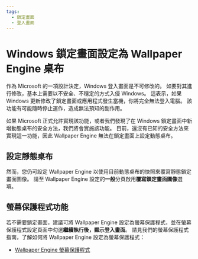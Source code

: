 ```yaml
---
tags:
  - 鎖定畫面
  - 登入畫面
---
```


# Windows 鎖定畫面設定為 Wallpaper Engine 桌布

作為 Microsoft 的一項設計決定，Windows 登入畫面是不可修改的。 如要對其進行修改，基本上需要以不安全、不穩定的方式入侵 Windows。 這表示，如果 Windows 更新修改了鎖定畫面或應用程式發生當機，你將完全無法登入電腦。 該功能有可能隨時停止運作，造成無法預知的副作用。

如果 Microsoft 正式允許實現該功能，或者我們發現了在 Windows 鎖定畫面中新增動態桌布的安全方法，我們將會實施該功能。 目前，還沒有已知的安全方法來實現這一功能，因此 Wallpaper Engine 無法在鎖定畫面上設定動態桌布。

## 設定靜態桌布

然而，您仍可設定 Wallpaper Engine 以使用目前動態桌布的快照來覆寫靜態鎖定畫面圖像。 請至 Wallpaper Engine 設定的**一般**分頁啟用**覆寫鎖定畫面圖像**選項。

## 螢幕保護程式功能

若不需要鎖定畫面，建議可將 Wallpaper Engine 設定為螢幕保護程式，並在螢幕保護程式設定頁面中勾選**繼續執行後，顯示登入畫面**。 請見我們的螢幕保護程式指南，了解如何將 Wallpaper Engine 設定為螢幕保護程式：

* [Wallpaper Engine 螢幕保護程式](/functionality/screensaver.html)